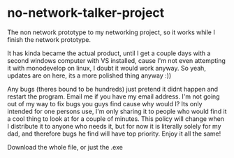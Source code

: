 # no-network-talker-project


The non network prototype to my networking project, so it works while I finish the network prototype.

It has kinda became the actual product, until I get a couple days with a second windows computer with VS installed, cause I'm not even attempting it with monodevelop on linux, I doubt it would work anyway. So yeah, updates are on here, its a more polished thing anyway :))

Any bugs (theres bound to be hundreds) just pretend it didnt happen and restart the program. Email me if you have my email address. I'm not going out of my way to fix bugs you guys find cause why would I? Its only intended for one persons use, I'm only sharing it to people who would find it a cool thing to look at for a couple of minutes. This policy will change when I distribute it to anyone who needs it, but for now it is literally solely for my dad, and therefore bugs he find will have top priority. Enjoy it all the same!


Download the whole file, or just the .exe

